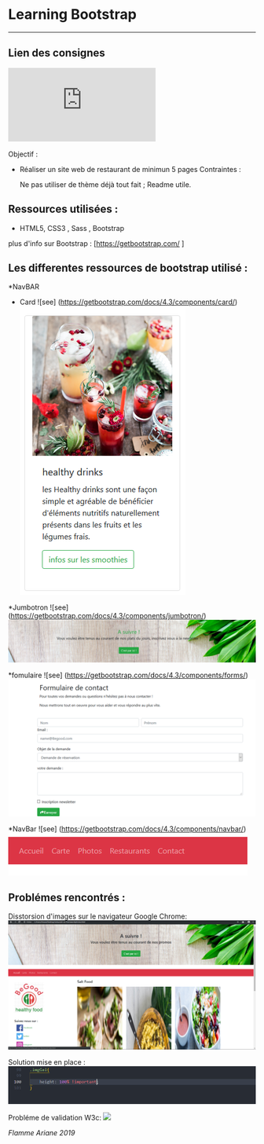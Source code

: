 # Learning Bootstrap
-----------------------------------------

## Lien des consignes
![see](https://github.com/becodeorg/CRL-Turing-3.11/blob/master/Parcours/02.4-Bootstrap/projet.md)


Objectif :
* Réaliser un site web de restaurant de minimun 5 pages
Contraintes : 

    Ne pas utiliser de thème déjà tout fait ;
    Readme utile.


## Ressources utilisées :

+ HTML5, CSS3 , Sass , Bootstrap 



plus d'info sur Bootstrap  : [https://getbootstrap.com/ ]

## Les differentes ressources de bootstrap utilisé :

*NavBAR

* Card ![see] (https://getbootstrap.com/docs/4.3/components/card/)
![](Assets/img/img_Readme/capture6.png)

*Jumbotron  ![see] (https://getbootstrap.com/docs/4.3/components/jumbotron/)
![](Assets/img/img_Readme/capture4.png)

*fomulaire  ![see] (https://getbootstrap.com/docs/4.3/components/forms/)
![](Assets/img/img_Readme/capture7.png)

*NavBar  ![see] (https://getbootstrap.com/docs/4.3/components/navbar/)
![](Assets/img/img_Readme/capture5.png)




## Problémes rencontrés : 

Disstorsion d'images sur le navigateur Google Chrome:
![](Assets/img/img_Readme/capture2.png)

Solution mise en place :
![](Assets/img/img_Readme/capture1.png)

Probléme de validation W3c:
![](Assets/img/img_Readme/capture.png)

*Flamme Ariane 2019*